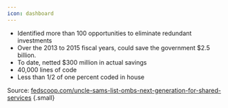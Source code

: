 ```yaml
---
icon: dashboard
---
```


* Identified more than 100 opportunities to eliminate redundant investments
* Over the 2013 to 2015 fiscal years, could save the government $2.5 billion.
* To date, netted $300 million in actual savings
* 40,000 lines of code
* Less than 1/2 of one percent coded in house

Source: [fedscoop.com/uncle-sams-list-ombs-next-generation-for-shared-services](http://fedscoop.com/uncle-sams-list-ombs-next-generation-for-shared-services/)
{.small}